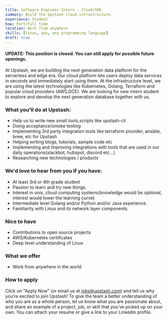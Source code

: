 ```yaml
---
title: Software Engineer Intern - Cloud/SRE
summary: Build the Upstash cloud infrastructure.
experience: Student
how: Part/Full time
location: Work from anywhere
skills: [linux, aws, any programming language]
draft: true
---
```


#### UPDATE: This position is closed. You can still apply for possible future openings.

At Upstash, we are building the next generation data platform for the serverless
and edge era.
Our cloud platform lets users deploy data services in seconds and immediately
start using them.
At the infrastructure level, we are using the latest technologies like
Kubernetes, Golang, Terraform and popular cloud providers (AWS,GCE).
We are looking for new intern student to explore and develop the next generation
database together with us.

### What you'll do at Upstash:

- Help us to write new small tools,scripts like upstash-cli
- Doing acceptance/smoke testing
- Implementing 3rd party integration tools like terraform provider, ansible,
  brew, etc for Upstash
- Helping writing blogs, tutorials, sample code etc
- Implementing and improving integrations with tools that are used in our daily
  operations(slackbot, hubspot, discord etc…)
- Researching new technologies / products

### We'd love to hear from you if you have:

- At least 3rd or 4th grade student
- Passion to learn and try new things.
- Interest in unix, cloud computing systems(knowledge would be optional,
  interest would lower the learning curve)
- Intermediate level Golang and/or Python and/or Java experience.
- Familiarity with Linux and its network layer components.

### Nice to have

- Contributions to open source projects
- AWS/Kubernetes certificates
- Deep level understanding of Linux

### What we offer

- Work from anywhere in the world

### How to apply

Click on "Apply Now" (or email us at jobs@upstash.com) and tell us why you're
excited to join Upstash! To give the team a better understanding of who you are
as a whole person, let us know what you are passionate about, and share an
example of a project, job, or skill that you’ve picked up on your own. You can
attach your resume or give a link to your Linkedin profile.

